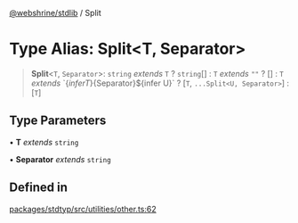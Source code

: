 [@webshrine/stdlib](../globals.md) / Split

# Type Alias: Split\<T, Separator\>

> **Split**\<`T`, `Separator`\>: `string` *extends* `T` ? `string`[] : `T` *extends* `""` ? [] : `T` *extends* \`$\{infer T\}$\{Separator\}$\{infer U\}\` ? [`T`, `...Split<U, Separator>`] : [`T`]

## Type Parameters

• **T** *extends* `string`

• **Separator** *extends* `string`

## Defined in

[packages/stdtyp/src/utilities/other.ts:62](https://github.com/webshrine/webshrine/blob/0e16c5948921e0c95cce645760c4a8b0855b196b/packages/stdtyp/src/utilities/other.ts#L62)
